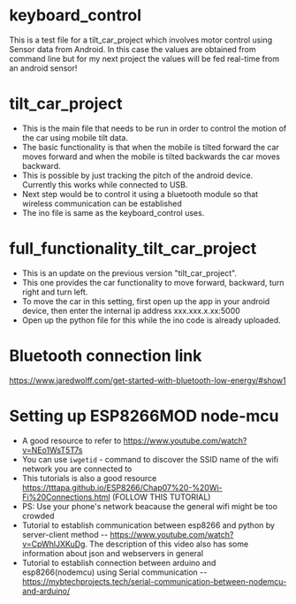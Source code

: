 # keyboard_control
This is a test file for a tilt_car_project which involves motor control using Sensor data from Android. In this case the values 
are obtained from command line but for my next project the values will be fed real-time from an android sensor!

# tilt_car_project
- This is the main file that needs to be run in order to control the motion of the car using mobile tilt data. 
- The basic functionality is that when the mobile is tilted forward the car moves forward and when the mobile is tilted backwards the car moves backward. 
- This is possible by just tracking the pitch of the android device. Currently this works while connected to USB. 
- Next step would be to control it using a bluetooth module so that wireless communication can be established
- The ino file is same as the keyboard_control uses.

# full_functionality_tilt_car_project
- This is an update on the previous version "tilt_car_project". 
- This one provides the car functionality to move forward, backward, turn right and turn left.
- To move the car in this setting, first open up the app in your android device, then enter the internal ip address xxx.xxx.x.xx:5000
- Open up the python file for this while the ino code is already uploaded.

# Bluetooth connection link
https://www.jaredwolff.com/get-started-with-bluetooth-low-energy/#show1

# Setting up ESP8266MOD node-mcu
- A good resource to refer to https://www.youtube.com/watch?v=NEo1WsT5T7s 
- You can use ```iwgetid``` - command to discover the SSID name of the wifi network you are connected to 
- This tutorials is also a good resource https://tttapa.github.io/ESP8266/Chap07%20-%20Wi-Fi%20Connections.html (FOLLOW THIS TUTORIAL) 
- PS: Use your phone's network beacause the general wifi might be too crowded 
- Tutorial to establish communication between esp8266 and python by server-client method -- https://www.youtube.com/watch?v=CpWhlJXKuDg. The description of this video also has some information about json and webservers in general 
- Tutorial to establish connection between arduino and esp8266(nodemcu) using Serial communication -- https://mybtechprojects.tech/serial-communication-between-nodemcu-and-arduino/  



